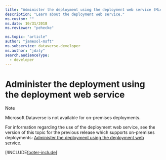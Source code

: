 ```yaml
---
title: "Administer the deployment using the deployment web service (Microsoft Dataverse) | Microsoft Docs" 
description: "Learn about the deployment web service." 
ms.custom: ""
ms.date: 10/31/2018
ms.reviewer: "pehecke"

ms.topic: "article"
author: "jamesol-msft" 
ms.subservice: dataverse-developer
ms.author: "jdaly"
search.audienceType: 
  - developer
---
```

# Administer the deployment using the deployment web service



> [!NOTE]
> Microsoft Dataverse is not available for on-premises deployments.

For information regarding the use of the deployment web service, see the version of this topic for the previous release which supports on-premises deployments: [Administer the deployment using the deployment web service](/previous-versions/dynamicscrm-2016/developers-guide/gg327886(v=crm.8)).


[!INCLUDE[footer-include](../../../includes/footer-banner.md)]
